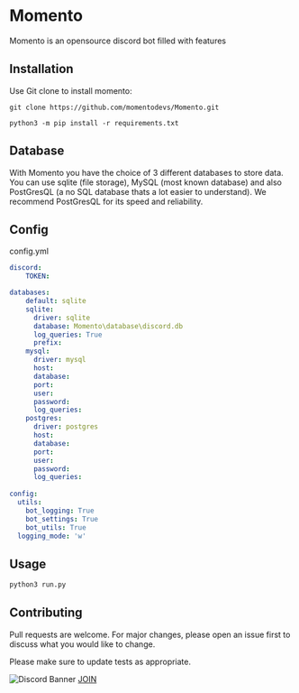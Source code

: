 # Momento

Momento is an opensource discord bot filled with features

## Installation

Use Git clone to install momento:
```
git clone https://github.com/momentodevs/Momento.git

python3 -m pip install -r requirements.txt
```
## Database
With Momento you have the choice of 3 different databases to store data. You can use sqlite (file storage), MySQL (most known database) and also PostGresQL (a no SQL database thats a lot easier to understand). We recommend PostGresQL for its speed and reliability.
## Config
config.yml

```yaml
discord:
    TOKEN:

databases:
    default: sqlite
    sqlite:
      driver: sqlite
      database: Momento\database\discord.db
      log_queries: True
      prefix:
    mysql:
      driver: mysql
      host: 
      database: 
      port:
      user: 
      password: 
      log_queries:
    postgres:
      driver: postgres
      host:
      database:
      port:
      user:
      password:
      log_queries:
  
config:
  utils:
    bot_logging: True
    bot_settings: True
    bot_utils: True
  logging_mode: 'w'
```

## Usage

```python
python3 run.py
```

## Contributing
Pull requests are welcome. For major changes, please open an issue first to discuss what you would like to change.

Please make sure to update tests as appropriate.

![Discord Banner](https://discordapp.com/api/guilds/734397485346455572/widget.png?style=banner4)
[JOIN](https://discord.gg/xrqSPATnBb)

